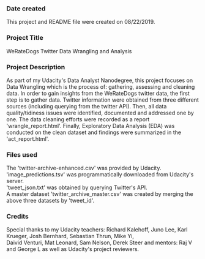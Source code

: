 ### Date created
This project and README file were created on 08/22/2019.

### Project Title
WeRateDogs Twitter Data Wrangling and Analysis

### Project Description
As part of my Udacity's Data Analyst Nanodegree, this project focuses on Data Wrangling which is the process of: gathering, assessing and cleaning data. In order to gain insights from the WeRateDogs twitter data, the first step is to gather data. Twitter information were obtained from three different sources (including querying from the twitter API). Then, all data quality/tidiness issues were identified, documented and addressed one by one. The data cleaning efforts were recorded as a report 'wrangle_report.html'. Finally, Exploratory Data Analysis (EDA) was conducted on the clean dataset and findings were summarized in the 'act_report.html'.    

### Files used
The 'twitter-archive-enhanced.csv' was provided by Udacity. <br />
'image_predictions.tsv' was programmatically downloaded from Udacity's server. <br />
'tweet_json.txt' was obtained by querying Twitter's API. <br />
A master dataset 'twitter_archive_master.csv' was created by merging the above three datasets by 'tweet_id'.

### Credits
Special thanks to my Udacity teachers: Richard Kalehoff, Juno Lee, Karl Krueger, Josh Bernhard, Sebastian Thrun, Mike Yi, <br />
Daivid Venturi, Mat Leonard, Sam Nelson, Derek Steer and mentors: Raj V and George L as well as Udacity's project reviewers.

